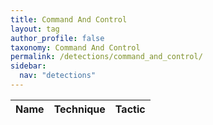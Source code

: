 ```yaml
---
title: Command And Control
layout: tag
author_profile: false
taxonomy: Command And Control
permalink: /detections/command_and_control/
sidebar:
  nav: "detections"
---
```


| Name    |   Technique |     Tactic   |
| ----------- | ----------- |--------------|